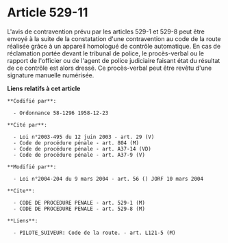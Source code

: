 # Article 529-11

L'avis de contravention prévu par les articles 529-1 et 529-8 peut être envoyé à la suite de la constatation d'une
contravention au code de la route réalisée grâce à un appareil homologué de contrôle automatique. En cas de réclamation
portée devant le tribunal de police, le procès-verbal ou le rapport de l'officier ou de l'agent de police judiciaire faisant
état du résultat de ce contrôle est alors dressé. Ce procès-verbal peut être revêtu d'une signature manuelle numérisée.

**Liens relatifs à cet article**

	**Codifié par**:

	  - Ordonnance 58-1296 1958-12-23

	**Cité par**:

	  - Loi n°2003-495 du 12 juin 2003 - art. 29 (V)
	  - Code de procédure pénale - art. 804 (M)
	  - Code de procédure pénale - art. A37-14 (VD)
	  - Code de procédure pénale - art. A37-9 (V)

	**Modifié par**:

	  - Loi n°2004-204 du 9 mars 2004 - art. 56 () JORF 10 mars 2004

	**Cite**:

	  - CODE DE PROCEDURE PENALE - art. 529-1 (M)
	  - CODE DE PROCEDURE PENALE - art. 529-8 (M)

	**Liens**:

	  - PILOTE_SUIVEUR: Code de la route. - art. L121-5 (M)
